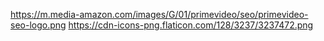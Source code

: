 https://m.media-amazon.com/images/G/01/primevideo/seo/primevideo-seo-logo.png
https://cdn-icons-png.flaticon.com/128/3237/3237472.png
